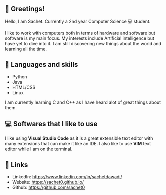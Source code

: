 ## 👋 Greetings!
Hello, I am Sachet. Currently a 2nd year Computer Science 💻 student. 

I like to work with computers both in terms of hardware and software but software is my main focus.
My interests include Artificial intelligence but have yet to dive into it. I am still discovering new things about the world and learning all the time.

## 🧾 Languages and skills
- Python
- Java
- HTML/CSS
- Linux

I am currently learning C and C++ as I have heard alot of great things about them.

## 💻 Softwares that I like to use
I like using **Visual Studio Code** as it is a great extensible text editor with many extensions that can make it like an IDE. I also like to use **VIM** text editor while I am on the terminal.

## 🔗 Links
- LinkedIn: https://www.linkedin.com/in/sachetdawadi/
- Website: https://sachet0.github.io/
- Github: https://github.com/sachet0
